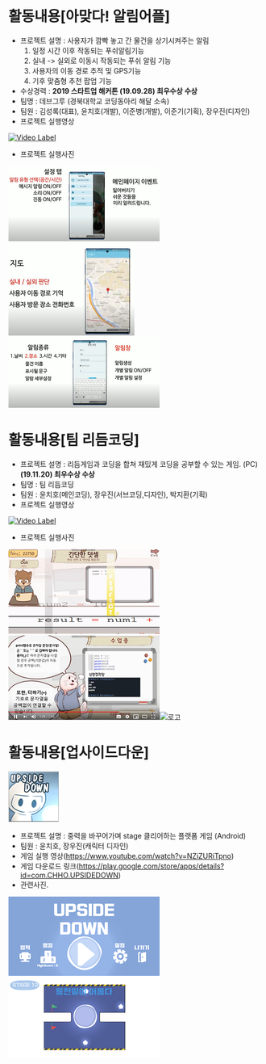 # 활동내용[아맞다! 알림어플]
 * 프로젝트 설명 : 사용자가 깜빡 놓고 간 물건을 상기시켜주는 알림  
      1) 일정 시간 이후 작동되는 푸쉬알림기능  
      2) 실내 -> 실외로 이동시 작동되는 푸쉬 알림 기능  
      3) 사용자의 이동 경로 추적 및 GPS기능  
      4) 기후 맞춤형 추천 팝업 기능 
 * 수상경력 : **2019 스타트업 해커톤 (19.09.28) 최우수상 수상** 
 * 팀명 : 데브그루 (경북대학교 코딩동아리 해달 소속)
 * 팀원 : 김성록(대표), 윤치호(개발), 이준병(개발),  이준기(기획), 장우진(디자인)
 * 프로젝트 실행영상
 
 [![Video Label](http://img.youtube.com/vi/vB9AT9OazP4/0.jpg)](https://www.youtube.com/watch?v=vB9AT9OazP4)
 * 프로젝트 실행사진
 
 ![로고](Readme/am1.PNG)![로고](Readme/am2.PNG)![로고](Readme/am3.PNG)

# 활동내용[팀 리듬코딩]
 * 프로젝트 설명 : 리듬게임과 코딩을 합쳐 재밌게 코딩을 공부할 수 있는 게임. (PC)  
 **(19.11.20) 최우수상 수상** 
 * 팀명 : 팀 리듬코딩
 * 팀원 : 윤치호(메인코딩), 장우진(서브코딩,디자인), 박지환(기획)
 * 프로젝트 실행영상
 
 [![Video Label](http://img.youtube.com/vi/sYgiWUvvGiQ/0.jpg)](https://www.youtube.com/watch?v=sYgiWUvvGiQ)
 * 프로젝트 실행사진
 
 ![로고](Readme/rc1.PNG)![로고](Readme/rc2.PNG)![로고](Readme/rc3.PNG)
 
 
# 활동내용[업사이드다운]

![로고](Readme/ud1.png)
 * 프로젝트 설명 : 중력을 바꾸어가며 stage 클리어하는 플랫폼 게임 (Android)
 * 팀원 : 윤치호, 장우진(캐릭터 디자인)
 * 게임 실행 영상(https://www.youtube.com/watch?v=NZiZURiTpno)
 * 게임 다운로드 링크(https://play.google.com/store/apps/details?id=com.CHHO.UPSIDEDOWN)
 * 관련사진.
 
 ![로고](Readme/ud2.PNG)![로고](Readme/ud3.PNG)
 
